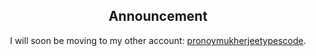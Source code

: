 <h2 style=text-align:center>Announcement</h2>
<center>

I will soon be moving to my other account:
[pronoymukherjeetypescode](github.com/pronoymukherjeetypescode).

</center>
